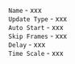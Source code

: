 `Name` - xxx <br>
`Update Type` - xxx <br>
`Auto Start` - xxx <br>
`Skip Frames` - xxx <br>
`Delay` - xxx <br>
`Time Scale` - xxx